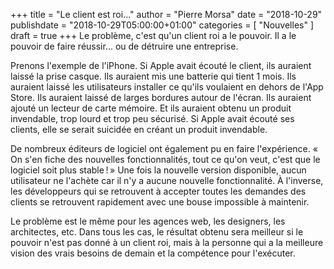 +++
title      = "Le client est roi..."
author     = "Pierre Morsa"
date        = "2018-10-29"
publishdate = "2018-10-29T05:00:00+01:00" 
categories = [ "Nouvelles" ]
draft      = true
+++
Le problème, c'est qu'un client roi a le pouvoir. Il a le pouvoir de faire réussir... ou de détruire une entreprise.

Prenons l'exemple de l'iPhone. Si Apple avait écouté le client, ils auraient laissé la prise casque. Ils auraient mis une batterie qui tient 1 mois. Ils auraient laissé les utilisateurs installer ce qu'ils voulaient en dehors de l'App Store. Ils auraient laissé de larges bordures autour de l'écran. Ils auraient ajouté un lecteur de carte mémoire. Et ils auraient obtenu un produit invendable, trop lourd et trop peu sécurisé. Si Apple avait écouté ses clients, elle se serait suicidée en créant un produit invendable.

De nombreux éditeurs de logiciel ont également pu en faire l'expérience. « On s'en fiche des nouvelles fonctionnalités, tout ce qu'on veut, c'est que le logiciel soit plus stable ! » Une fois la nouvelle version disponible, aucun utilisateur ne l'achète car il n'y a aucune nouvelle fonctionnalité. À l'inverse, les développeurs qui se retrouvent à accepter toutes les demandes des clients se retrouvent rapidement avec une bouse impossible à maintenir.

Le problème est le même pour les agences web, les designers, les architectes, etc. Dans tous les cas, le résultat obtenu sera meilleur si le pouvoir n'est pas donné à un client roi, mais à la personne qui a la meilleure vision des vrais besoins de demain et la compétence pour l'exécuter.
